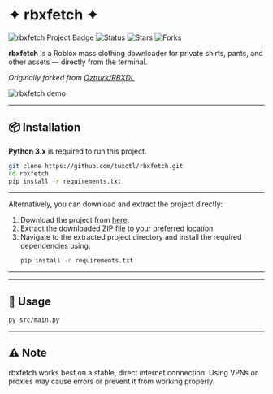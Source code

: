 # ✦ rbxfetch ✦

![rbxfetch Project Badge](https://img.shields.io/badge/Project-rbxfetch-blueviolet?style=for-the-badge&logo=python&logoColor=white)
![Status](https://img.shields.io/badge/Status-Active-brightgreen?style=for-the-badge&logo=appveyor)
![Stars](https://img.shields.io/github/stars/tuxctl/rbxfetch?style=for-the-badge&color=gold)
![Forks](https://img.shields.io/github/forks/tuxctl/rbxfetch?style=for-the-badge&color=lightgray)

**rbxfetch** is a Roblox mass clothing downloader for private shirts, pants, and other assets — directly from the terminal.

*Originally forked from [Oztturk/RBXDL](https://github.com/Oztturk/RBXDL "roblox pro")*


![rbxfetch demo](https://files.catbox.moe/q9wn0w.gif)

---


## 📦 Installation

**Python 3.x** is required to run this project.

```bash
git clone https://github.com/tuxctl/rbxfetch.git
cd rbxfetch
pip install -r requirements.txt
```

-----

Alternatively, you can download and extract the project directly:

1.  Download the project from [here](https://github.com/tuxctl/rbxfetch/archive/refs/heads/main.zip).
2.  Extract the downloaded ZIP file to your preferred location.
3.  Navigate to the extracted project directory and install the required dependencies using:
    ```bash
    pip install -r requirements.txt
    ```

-----

---

## 🚀 Usage

```bash
py src/main.py
```

---

## ⚠️ Note

rbxfetch works best on a stable, direct internet connection. Using VPNs or proxies may cause errors or prevent it from working properly.

